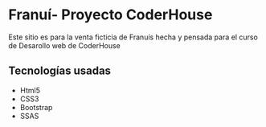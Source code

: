 <h1>Franuí- Proyecto CoderHouse</h1>
<p>Este sitio es para la venta ficticia de Franuís hecha y pensada para el curso de Desarollo web de CoderHouse </p>



<h2>Tecnologías usadas</h2>
<ul>
<li>Html5</li>
<li>CSS3</li>
<li>Bootstrap</li>
<li>SSAS</li>
</ul>